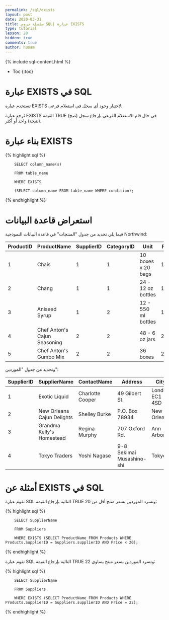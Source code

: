 ```yaml
---
permalink: /sql/exists
layout: post
date: 2020-03-31
title: سلسلة دروس SQL| عبارة EXISTS
type: tutorial
lesson: 28
hidden: true
comments: true
author: husam
---
```


{% include sql-content.html %}

* Toc
{:toc}

# عبارة EXISTS في SQL

تستخدم عبارة EXISTS لاختبار وجود أي سجل في استعلام فرعي.

تُرجع عبارة EXISTS القيمة TRUE (صح) في حال قام الاستعلام الفرعي بإرجاع سجل (نتيجة) واحد أو أكثر.

# بناء عبارة EXISTS

{% highlight sql %}

		SELECT column_name(s)

		FROM table_name

		WHERE EXISTS

		(SELECT column_name FROM table_name WHERE condition); 

{% endhighlight %}

# استعراض قاعدة البيانات

فيما يلي تحديد من جدول "المنتجات" في  قاعدة البيانات النموذجية Northwind:

| ProductID |	ProductName |	SupplierID |	CategoryID |	Unit |	Price |
| --------- | ------------- | -------------- | ---------- | ---------- | ------- |
| 1 	| Chais |	1 |	1 	| 10 boxes x 20 bags |	18 |
| 2 |	Chang |	1 |	1 |	24 - 12 oz bottles |	19 |
| 3 |	Aniseed Syrup |	1 |	2  |	12 - 550 ml bottles  |	10 |
| 4 |	Chef Anton's Cajun Seasoning |	2  |	2  |	48 - 6 oz jars |	22 |
| 5 |	Chef Anton's Gumbo Mix |	2  |	2  |	36 boxes  |	21.35 |

وتحديد من جدول "الموردين":

| SupplierID |	SupplierName |	ContactName |	Address |	City  | PostalCode  |	Country |
| ---------- | ----------- | ------------- | --------- | --------- | --------- | ------------- |
| 1 |	Exotic Liquid |	Charlotte Cooper  |	49 Gilbert St. |	London 	EC1 4SD  |	UK |
| 2 |	New Orleans Cajun Delights |	Shelley Burke |	P.O. Box 78934 |	New Orleans |	70117 |	USA |
| 3 |	Grandma Kelly's Homestead  |	Regina Murphy |	707 Oxford Rd. |	Ann Arbor  |	48104 |	USA |
| 4 |	Tokyo Traders |	Yoshi Nagase |	9-8 Sekimai Musashino-shi |	Tokyo |	100 |	Japan |

# أمثلة عن EXISTS في SQL

تقوم عبارة SQL التالية بإرجاع القيمة TRUE  وتسرد الموردين بسعر منتج أقل من 20:


{% highlight sql %}

		SELECT SupplierName

		FROM Suppliers

		WHERE EXISTS (SELECT ProductName FROM Products WHERE Products.SupplierID = Suppliers.supplierID AND Price < 20); 

{% endhighlight %}

تقوم عبارة SQL التالية بإرجاع القيمة TRUE وتسرد الموردين بسعر منتج يساوي 22:

{% highlight sql %}

		SELECT SupplierName

		FROM Suppliers

		WHERE EXISTS (SELECT ProductName FROM Products WHERE Products.SupplierID = Suppliers.supplierID AND Price = 22); 

{% endhighlight %}

